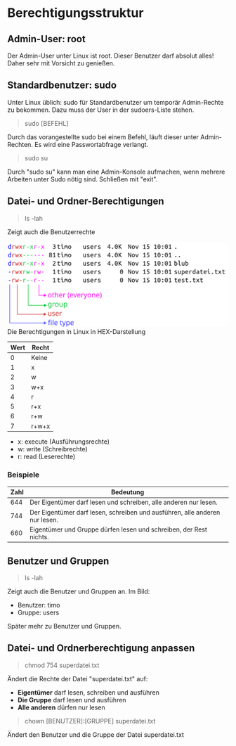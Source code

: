 # Berechtigungsstruktur

## Admin-User: root

Der Admin-User unter Linux ist root.
Dieser Benutzer darf absolut alles! Daher sehr mit Vorsicht zu genießen.

## Standardbenutzer: sudo

Unter Linux üblich: sudo für Standardbenutzer um temporär Admin-Rechte zu bekommen. Dazu muss der User in der sudoers-Liste stehen.

> sudo [BEFEHL]

Durch das vorangestellte sudo bei einem Befehl, läuft dieser unter Admin-Rechten. Es wird eine Passwortabfrage verlangt.

> sudo su

Durch "sudo su" kann man eine Admin-Konsole aufmachen, wenn mehrere Arbeiten unter Sudo nötig sind. Schließen mit "exit".

## Datei- und Ordner-Berechtigungen

> ls -lah 

Zeigt auch die Benutzerrechte 

![](images/berechtigung.svg)
Die Berechtigungen in Linux in HEX-Darstellung

| Wert                |    Recht    |
|---------------------|-------------|
|  0                  |  Keine      |
|  1                  |  x          |
|  2                  |  w          |
|  3                  |  w+x        |
|  4                  |  r          |
|  5                  |  r+x        |
|  6                  |  r+w        |
|  7                  |  r+w+x      |

- x: execute (Ausführungsrechte)
- w: write (Schreibrechte)
- r: read (Leserechte)

### Beispiele

| Zahl   |  Bedeutung                                                                   |
|--------|------------------------------------------------------------------------------|
|   644  |  Der Eigentümer darf lesen und schreiben, alle anderen nur lesen.            |
|   744  |  Der Eigentümer darf lesen, schreiben und ausführen, alle anderen nur lesen. |
|   660  |  Eigentümer und Gruppe dürfen lesen und schreiben, der Rest nichts.          |

## Benutzer und Gruppen

> ls -lah

Zeigt auch die Benutzer und Gruppen an. Im Bild:
- Benutzer: timo
- Gruppe: users

Später mehr zu Benutzer und Gruppen.

## Datei- und Ordnerberechtigung anpassen

> chmod 754 superdatei.txt

Ändert die Rechte der Datei "superdatei.txt" auf:
- **Eigentümer** darf lesen, schreiben und ausführen
- **Die Gruppe** darf lesen und ausführen
- **Alle anderen** dürfen nur lesen

> chown [BENUTZER]:[GRUPPE] superdatei.txt

Ändert den Benutzer und die Gruppe der Datei superdatei.txt